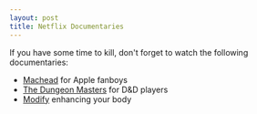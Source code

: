 ```yaml
---
layout: post
title: Netflix Documentaries
---
```


If you have some time to kill, don't forget to watch the following documentaries:

- [Machead](http://www.imdb.com/title/tt1379667/) for Apple fanboys
- [The Dungeon Masters](http://www.imdb.com/title/tt0988086/) for D&D players
- [Modify](http://www.imdb.com/title/tt0455980/) enhancing your body

